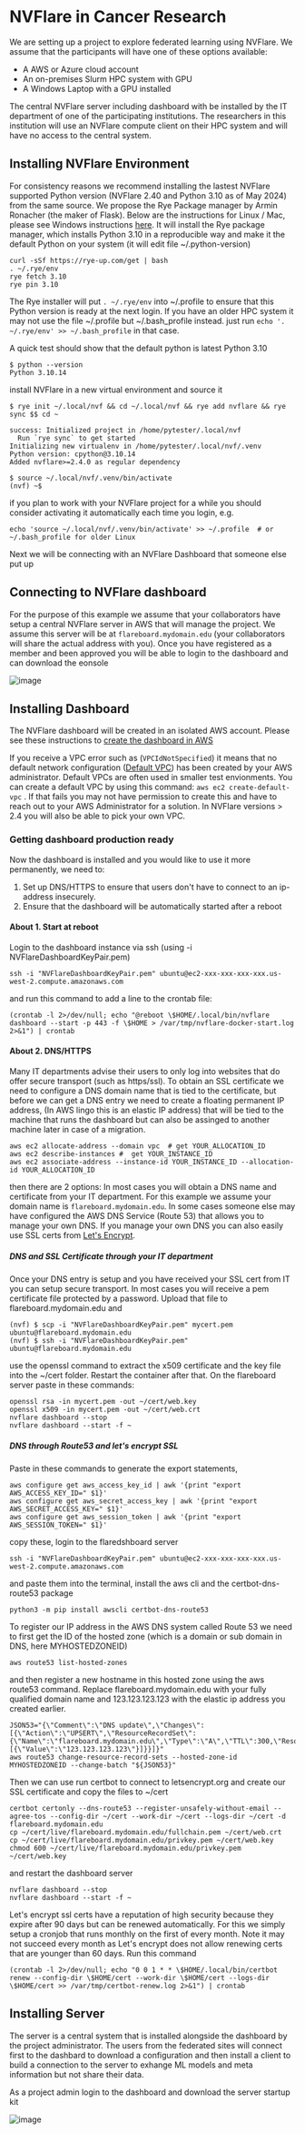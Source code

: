 # NVFlare in Cancer Research 

We are setting up a project to explore federated learning using NVFlare. We assume that the participants will have one of these options available: 

- A AWS or Azure cloud account
- An on-premises Slurm HPC system with GPU 
- A Windows Laptop with a GPU installed 

The central NVFlare server including dashboard with be installed by the IT department of one of the participating institutions. The researchers in this institution will use an NVFlare compute client on their HPC system and will have no access to the central system. 

## Installing NVFlare Environment 

For consistency reasons we recommend installing the lastest NVFlare supported Python version (NVFlare 2.40 and Python 3.10 as of May 2024) from the same source. We propose the Rye Package manager by Armin Ronacher (the maker of Flask). Below are the instructions for Linux / Mac, please see Windows instructions [here](https://rye-up.com/). It will install the Rye package manager, which installs Python 3.10 in a reproducible way and make it the default Python on your system (it will edit file ~/.python-version)

```
curl -sSf https://rye-up.com/get | bash
. ~/.rye/env
rye fetch 3.10
rye pin 3.10
```

The Rye installer will put `. ~/.rye/env` into ~/.profile to ensure that this Python version is ready at the next login. If you have an older HPC system it may not use the file ~/.profile but ~/.bash_profile instead. just run `echo '. ~/.rye/env' >> ~/.bash_profile` in that case. 

A quick test should show that the default python is latest Python 3.10

```
$ python --version
Python 3.10.14
```

install NVFlare in a new virtual environment and source it

```
$ rye init ~/.local/nvf && cd ~/.local/nvf && rye add nvflare && rye sync $$ cd ~

success: Initialized project in /home/pytester/.local/nvf
  Run `rye sync` to get started
Initializing new virtualenv in /home/pytester/.local/nvf/.venv
Python version: cpython@3.10.14
Added nvflare>=2.4.0 as regular dependency

$ source ~/.local/nvf/.venv/bin/activate
(nvf) ~$
```

if you plan to work with your NVFlare project for a while you should consider activating it automatically each time you login, e.g. 

```
echo 'source ~/.local/nvf/.venv/bin/activate' >> ~/.profile  # or ~/.bash_profile for older Linux
```

Next we will be connecting with an NVFlare Dashboard that someone else put up 

## Connecting to NVFlare dashboard 

For the purpose of this example we assume that your collaborators have setup a central NVFlare server in AWS that will manage the project. We assume this server will be at `flareboard.mydomain.edu` (your collaborators will share the actual address with you). Once you have registered as a member and been approved you will be able to login to the dashboard and can download the eonsole 

![image](https://github.com/dirkpetersen/nvflare-cancer/assets/1427719/fd174c42-c0dc-4fe2-9525-8bfb65529a8a)



## Installing Dashboard

The NVFlare dashboard will be created in an isolated AWS account. Please see these instructions to [create the dashboard in AWS](https://nvflare.readthedocs.io/en/main/real_world_fl/cloud_deployment.html#create-dashboard-on-aws)

If you receive a VPC error such as (`VPCIdNotSpecified`) it means that no default network configuration ([Default VPC](https://docs.aws.amazon.com/vpc/latest/userguide/default-vpc.html)) has been created by your AWS administrator. Default VPCs are often used in smaller test envionments. You can create a default VPC by using this command: `aws ec2 create-default-vpc` . If that fails you may not have permission to create this and have to reach out to your AWS Administrator for a solution. In NVFlare versions > 2.4 you will also be able to pick your own VPC. 

### Getting dashboard production ready 

Now the dashboard is installed and you would like to use it more permanently, we need to:

1. Set up DNS/HTTPS to ensure that users don't have to connect to an ip-address insecurely.  
1. Ensure that the dashboard will be automatically started after a reboot 

#### About 1. Start at reboot 

Login to the dashboard instance via ssh (using -i NVFlareDashboardKeyPair.pem)  

```
ssh -i "NVFlareDashboardKeyPair.pem" ubuntu@ec2-xxx-xxx-xxx-xxx.us-west-2.compute.amazonaws.com
```

and run this command to add a line to the crontab file:

```
(crontab -l 2>/dev/null; echo "@reboot \$HOME/.local/bin/nvflare dashboard --start -p 443 -f \$HOME > /var/tmp/nvflare-docker-start.log 2>&1") | crontab
```


#### About 2. DNS/HTTPS

Many IT departments advise their users to only log into websites that do offer secure transport (such as https/ssl). To obtain an SSL certificate we need to configure a DNS domain name that is tied to the certificate, but before we can get a DNS entry we need to create a floating permanent IP address, (In AWS lingo this is an elastic IP address) that will be tied to the machine that runs the dashboard but can also be assinged to another machine later in case of a migration. 

```
aws ec2 allocate-address --domain vpc  # get YOUR_ALLOCATION_ID
aws ec2 describe-instances #  get YOUR_INSTANCE_ID
aws ec2 associate-address --instance-id YOUR_INSTANCE_ID --allocation-id YOUR_ALLOCATION_ID
```

then there are 2 options: In most cases you will obtain a DNS name and certificate from your IT department. For this example we assume your domain name is `flareboard.mydomain.edu`. In some cases someone else may have configured the AWS DNS Service (Route 53) that allows you to manage your own DNS. If you manage your own DNS you can also easily use SSL certs from [Let's Encrypt](https://letsencrypt.org/). 

##### DNS and SSL Certificate through your IT department 

Once your DNS entry is setup and you have received your SSL cert from IT you can setup secure transport. In most cases you will receive a pem certificate file protected by a password. Upload that file to flareboard.mydomain.edu and 

```
(nvf) $ scp -i "NVFlareDashboardKeyPair.pem" mycert.pem ubuntu@flareboard.mydomain.edu
(nvf) $ ssh -i "NVFlareDashboardKeyPair.pem" ubuntu@flareboard.mydomain.edu
```

use the openssl command to extract the x509 certificate and the key file into the ~/cert folder. Restart the container after that. On the flareboard server paste in these commands:

```
openssl rsa -in mycert.pem -out ~/cert/web.key
openssl x509 -in mycert.pem -out ~/cert/web.crt
nvflare dashboard --stop 
nvflare dashboard --start -f ~
```

##### DNS through Route53 and let's encrypt SSL 


Paste in these commands to generate the export statements, 

```
aws configure get aws_access_key_id | awk '{print "export AWS_ACCESS_KEY_ID=" $1}'
aws configure get aws_secret_access_key | awk '{print "export AWS_SECRET_ACCESS_KEY=" $1}'
aws configure get aws_session_token | awk '{print "export AWS_SESSION_TOKEN=" $1}'
```

copy these, login to the flaredshboard server 

```
ssh -i "NVFlareDashboardKeyPair.pem" ubuntu@ec2-xxx-xxx-xxx-xxx.us-west-2.compute.amazonaws.com
```

and paste them into the terminal, install the aws cli and the certbot-dns-route53 package 

```
python3 -m pip install awscli certbot-dns-route53
```

To register our IP address in the AWS DNS system called Route 53 we need to first get the ID of the hosted zone (which is a domain or sub domain in DNS, here MYHOSTEDZONEID) 

```
aws route53 list-hosted-zones
```

and then register a new hostname in this hosted zone using the aws route53 command. Replace flareboard.mydomain.edu with your fully qualified domain name and 123.123.123.123 with the elastic ip address you created earlier. 

```
JSON53="{\"Comment\":\"DNS update\",\"Changes\":[{\"Action\":\"UPSERT\",\"ResourceRecordSet\":{\"Name\":\"flareboard.mydomain.edu\",\"Type\":\"A\",\"TTL\":300,\"ResourceRecords\":[{\"Value\":\"123.123.123.123\"}]}}]}"
aws route53 change-resource-record-sets --hosted-zone-id MYHOSTEDZONEID --change-batch "${JSON53}"
```

Then we can use run certbot to connect to letsencrypt.org and create our SSL certificate and copy the files to ~/cert

```
certbot certonly --dns-route53 --register-unsafely-without-email --agree-tos --config-dir ~/cert --work-dir ~/cert --logs-dir ~/cert -d flareboard.mydomain.edu
cp ~/cert/live/flareboard.mydomain.edu/fullchain.pem ~/cert/web.crt
cp ~/cert/live/flareboard.mydomain.edu/privkey.pem ~/cert/web.key
chmod 600 ~/cert/live/flareboard.mydomain.edu/privkey.pem ~/cert/web.key
```

and restart the dashboard server 

```
nvflare dashboard --stop 
nvflare dashboard --start -f ~
```

Let's encrypt ssl certs have a reputation of high security because they expire after 90 days but can be renewed automatically. For this we simply setup a cronjob that runs monthly on the first of every month. Note it may not succeed every month as Let's encrypt does not allow renewing certs that are younger than 60 days. Run this command

```
(crontab -l 2>/dev/null; echo "0 0 1 * * \$HOME/.local/bin/certbot renew --config-dir \$HOME/cert --work-dir \$HOME/cert --logs-dir \$HOME/cert >> /var/tmp/certbot-renew.log 2>&1") | crontab
```

## Installing Server

The server is a central system that is installed alongside the dashboard by the project administrator. The users from the federated sites will connect first to the dashbard to download a configuration and then install a client to build a connection to the server to exhange ML models and meta information but not share their data.

As a project admin login to the dashboard and download the server startup kit

![image](https://github.com/dirkpetersen/nvflare-cancer/assets/1427719/523aa5a0-7c28-4713-b629-352caa90ea4c)

